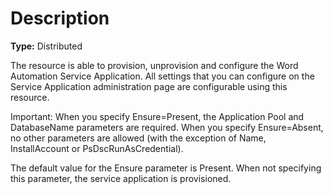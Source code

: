 # Description

**Type:** Distributed

The resource is able to provision, unprovision and configure the Word
Automation Service Application. All settings that you can configure on the
Service Application administration page are configurable using this resource.

Important:
When you specify Ensure=Present, the Application Pool and DatabaseName
parameters are required. When you specify Ensure=Absent, no other parameters
are allowed (with the exception of Name, InstallAccount or
PsDscRunAsCredential).

The default value for the Ensure parameter is Present. When not specifying this
parameter, the service application is provisioned.
